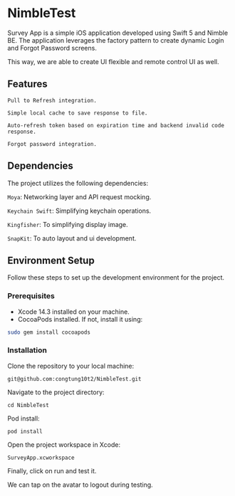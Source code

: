 
# NimbleTest

Survey App is a simple iOS application developed using Swift 5 and Nimble BE. 
The application leverages the factory pattern to create dynamic Login and Forgot Password screens. 

This way, we are able to create UI flexible and remote control UI as well.

## Features

`Pull to Refresh integration.`

`Simple local cache to save response to file.`

`Auto-refresh token based on expiration time and backend invalid code response.`

`Forgot password integration.`

## Dependencies

The project utilizes the following dependencies:

`Moya`: Networking layer and API request mocking.

`Keychain Swift`: Simplifying keychain operations.

`Kingfisher`: To simplifying display image. 

`SnapKit`: To auto layout and ui development.


## Environment Setup

Follow these steps to set up the development environment for the project.

### Prerequisites

- Xcode 14.3 installed on your machine.
- CocoaPods installed. If not, install it using:

```bash
sudo gem install cocoapods
```

### Installation
Clone the repository to your local machine:
```
git@github.com:congtung10t2/NimbleTest.git
```

Navigate to the project directory:
```
cd NimbleTest
```

Pod install:
```
pod install
```

Open the project workspace in Xcode:
```
SurveyApp.xcworkspace
```
Finally, click on run and test it.

We can tap on the avatar to logout during testing.
